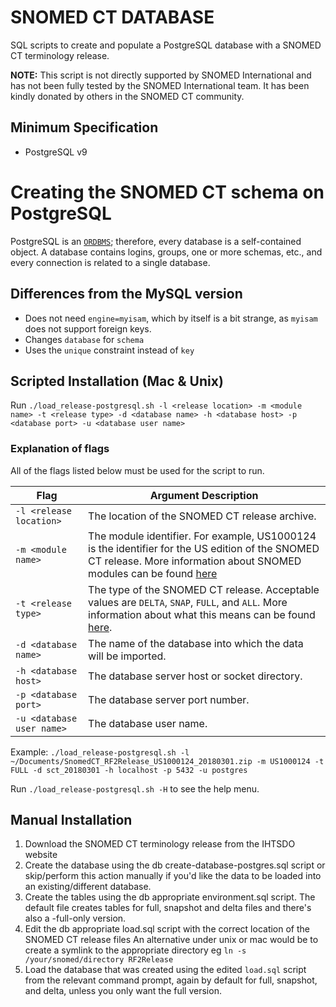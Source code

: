 # SNOMED CT DATABASE

SQL scripts to create and populate a PostgreSQL database with a SNOMED CT terminology release.

**NOTE:** This script is not directly supported by SNOMED International and has not been fully tested by the SNOMED International team. It has been kindly donated by others in the SNOMED CT community.

## Minimum Specification

- PostgreSQL v9

# Creating the SNOMED CT schema on PostgreSQL

PostgreSQL is an [`ORDBMS`](http://en.wikipedia.org/wiki/ORDBMS); therefore, every database is a self-contained object. A database contains logins, groups, one or more schemas, etc., and every connection is related to a single database.

## Differences from the MySQL version

- Does not need `engine=myisam`, which by itself is a bit strange, as `myisam` does not support foreign keys.
- Changes `database` for `schema`
- Uses the `unique` constraint instead of `key`

## Scripted Installation (Mac & Unix)

Run `./load_release-postgresql.sh -l <release location> -m <module name> -t <release type> -d <database name> -h <database host> -p <database port> -u <database user name>`

### Explanation of flags

All of the flags listed below must be used for the script to run.

| Flag  | Argument Description |
| ------------- | ------------- |
| `-l <release location>`  | The location of the SNOMED CT release archive. |
| `-m <module name>`  | The module identifier. For example, US1000124 is the identifier for the US edition of the SNOMED CT release. More information about SNOMED modules can be found [here](https://confluence.ihtsdotools.org/display/DOCGLOSS/SNOMED+CT+Module) |
| `-t <release type>`  | The type of the SNOMED CT release. Acceptable values are `DELTA`, `SNAP`, `FULL`, and `ALL`. More information about what this means can be found [here](https://confluence.ihtsdotools.org/display/DOCRELFMT/3.2+Release+Types). |
| `-d <database name>`  | The name of the database into which the data will be imported. |
| `-h <database host>`  | The database server host or socket directory. |
| `-p <database port>`  | The database server port number. |
| `-u <database user name>`  | The database user name. |


Example: `./load_release-postgresql.sh -l ~/Documents/SnomedCT_RF2Release_US1000124_20180301.zip -m US1000124 -t FULL -d sct_20180301 -h localhost -p 5432 -u postgres`

Run `./load_release-postgresql.sh -H` to see the help menu.

## Manual Installation

1. Download the SNOMED CT terminology release from the IHTSDO website
2. Create the database using the db create-database-postgres.sql script or skip/perform this action manually if you'd like the data to be loaded into an existing/different database.
3. Create the tables using the db appropriate environment.sql script. The default file creates tables for full, snapshot and delta files and there's also a -full-only version.
4. Edit the db appropriate load.sql script with the correct location of the SNOMED CT release files An alternative under unix or mac would be to create a symlink to the appropriate directory eg `ln -s /your/snomed/directory RF2Release`
5. Load the database that was created using the edited `load.sql` script from the relevant command prompt, again by default for full, snapshot, and delta, unless you only want the full version.
